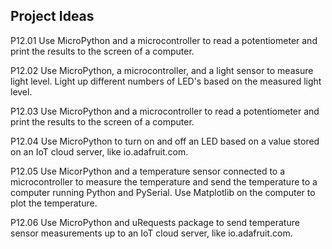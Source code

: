 
## Project Ideas
P12.01 Use MicroPython and a microcontroller to read a potentiometer and print the results to the screen of a computer.

P12.02 Use MicroPython, a microcontroller, and a light sensor to measure light level. Light up different numbers of LED's based on the measured light level.

P12.03 Use MicroPython and a microcontroller to read a potentiometer and print the results to the screen of a computer.

P12.04 Use MicroPython to turn on and off an LED based on a value stored on an IoT cloud server, like io.adafruit.com.

P12.05 Use MicorPython and a temperature sensor connected to a microcontroller to measure the temperature and send the temperature to a computer running Python and PySerial. Use Matplotlib on the computer to plot the temperature.

P12.06 Use MicroPython and uRequests package to send temperature sensor measurements up to an IoT cloud server, like io.adafruit.com.

 

